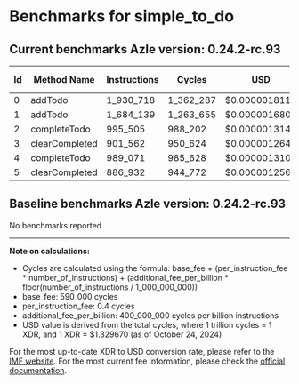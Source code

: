 # Benchmarks for simple_to_do

## Current benchmarks Azle version: 0.24.2-rc.93

| Id  | Method Name    | Instructions | Cycles    | USD           | USD/Million Calls |
| --- | -------------- | ------------ | --------- | ------------- | ----------------- |
| 0   | addTodo        | 1_930_718    | 1_362_287 | $0.0000018114 | $1.81             |
| 1   | addTodo        | 1_684_139    | 1_263_655 | $0.0000016802 | $1.68             |
| 2   | completeTodo   | 995_505      | 988_202   | $0.0000013140 | $1.31             |
| 3   | clearCompleted | 901_562      | 950_624   | $0.0000012640 | $1.26             |
| 4   | completeTodo   | 989_071      | 985_628   | $0.0000013106 | $1.31             |
| 5   | clearCompleted | 886_932      | 944_772   | $0.0000012562 | $1.25             |

## Baseline benchmarks Azle version: 0.24.2-rc.93

No benchmarks reported

---

**Note on calculations:**

-   Cycles are calculated using the formula: base_fee + (per_instruction_fee \* number_of_instructions) + (additional_fee_per_billion \* floor(number_of_instructions / 1_000_000_000))
-   base_fee: 590_000 cycles
-   per_instruction_fee: 0.4 cycles
-   additional_fee_per_billion: 400_000_000 cycles per billion instructions
-   USD value is derived from the total cycles, where 1 trillion cycles = 1 XDR, and 1 XDR = $1.329670 (as of October 24, 2024)

For the most up-to-date XDR to USD conversion rate, please refer to the [IMF website](https://www.imf.org/external/np/fin/data/rms_sdrv.aspx).
For the most current fee information, please check the [official documentation](https://internetcomputer.org/docs/current/developer-docs/gas-cost#execution).
